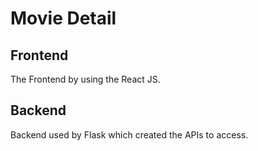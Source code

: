 # Movie Detail

## Frontend
The Frontend by using the React JS.

## Backend
Backend used by Flask which created the APIs to access.
